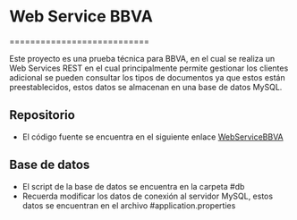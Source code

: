 # Web Service BBVA
===========================

Este proyecto es una prueba técnica para BBVA, en el cual se realiza un Web Services REST en el cual principalmente permite gestionar los clientes adicional se pueden consultar los tipos de documentos ya que estos están preestablecidos, estos datos se almacenan en una base de datos MySQL.

## Repositorio

-   El código fuente se encuentra en el siguiente enlace [WebServiceBBVA](https://github.com/YelcoBot/WebServiceBBVA.git)

## Base de datos

-   El script de la base de datos se encuentra en la carpeta #db
-   Recuerda modificar los datos de conexión al servidor MySQL, estos datos se encuentran en el archivo #application.properties
